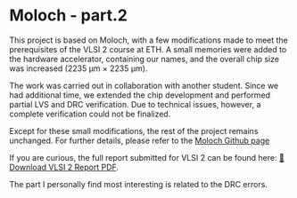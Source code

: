 # Moloch - part.2

This project is based on Moloch, with a few modifications made to meet the prerequisites of the VLSI 2 course at ETH. A small memories were added to the hardware accelerator, containing our names, and the overall chip size was increased (2235 µm × 2235 µm).

The work was carried out in collaboration with another student. Since we had additional time, we extended the chip development and performed partial LVS and DRC verification. Due to technical issues, however, a complete verification could not be finalized.

Except for these small modifications, the rest of the project remains unchanged. For further details, please refer to the [Moloch Github page](https://github.com/Nikola-Tesi/croc_with_SHA_256)


If you are curious, the full report submitted for VLSI 2 can be found here: [📄 Download VLSI 2 Report PDF](doc/VLSI2_Report.pdf).

The part I personally find most interesting is related to the DRC errors.
